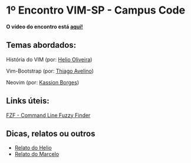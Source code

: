 # 1º Encontro VIM-SP - Campus Code

**O vídeo do encontro está [aqui!](https://www.youtube.com/watch?v=FTb_t5KB3SU)**

## Temas abordados:

História do VIM (por: <a href="https://github.com/heliohead" target="_blank">Helio Oliveira</a>)

Vim-Bootstrap (por: <a href="https://twitter.com/avelino0" target="_blank">Thiago Avelino</a>)

Neovim (por: <a href="https://github.com/kassio" target="_blank">Kassion Borges</a>)

## Links úteis:

<a href="https://github.com/junegunn/fzf" target="_blank">FZF - Command Line Fuzzy Finder</a>

## Dicas, relatos ou outros

- [Relato do Helio](relatos/helio.md)
- [Relato do Marcelo](relatos/marcelopalladino.md)


